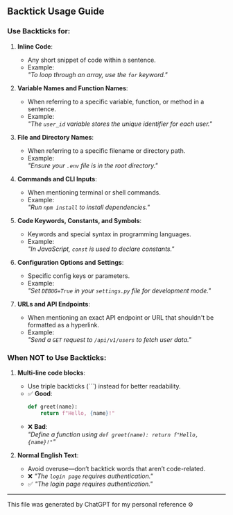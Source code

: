 ## Backtick Usage Guide
### **Use Backticks for:**
1. **Inline Code**:  
   - Any short snippet of code within a sentence.  
   - Example:  
     _"To loop through an array, use the `for` keyword."_

2. **Variable Names and Function Names**:  
   - When referring to a specific variable, function, or method in a sentence.  
   - Example:  
     _"The `user_id` variable stores the unique identifier for each user."_

3. **File and Directory Names**:  
   - When referring to a specific filename or directory path.  
   - Example:  
     _"Ensure your `.env` file is in the root directory."_

4. **Commands and CLI Inputs**:  
   - When mentioning terminal or shell commands.  
   - Example:  
     _"Run `npm install` to install dependencies."_

5. **Code Keywords, Constants, and Symbols**:  
   - Keywords and special syntax in programming languages.  
   - Example:  
     _"In JavaScript, `const` is used to declare constants."_

6. **Configuration Options and Settings**:  
   - Specific config keys or parameters.  
   - Example:  
     _"Set `DEBUG=True` in your `settings.py` file for development mode."_

7. **URLs and API Endpoints**:  
   - When mentioning an exact API endpoint or URL that shouldn't be formatted as a hyperlink.  
   - Example:  
     _"Send a `GET` request to `/api/v1/users` to fetch user data."_

### **When NOT to Use Backticks:**
1. **Multi-line code blocks**:  
   - Use triple backticks (\`\`\`) instead for better readability.  
   - ✅ **Good**:
     ```python
     def greet(name):
         return f"Hello, {name}!"
     ```
   - ❌ **Bad**:  
     _"Define a function using `def greet(name): return f"Hello, {name}!"`"_

2. **Normal English Text**:  
   - Avoid overuse—don’t backtick words that aren’t code-related.  
   - ❌ _"The `login page` requires authentication."_  
   - ✅ _"The login page requires authentication."_

----
This file was generated by ChatGPT for my personal reference ⚙️
